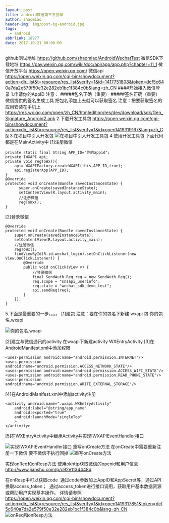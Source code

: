 ```yaml
---
layout: post
title: android微信第三方登录
author: shaomiao
header-img: img/post-bg-android.jpg
tags:
  - android
abbrlink: 18977
date: 2017-10-21 00:00:00
---
```

github测试地址 https://github.com/shaomiao/AndroidWechatTest
微信SDK下载地址
https://pay.weixin.qq.com/wiki/doc/api/app/app.php?chapter=11_1
微信开放平台
https://open.weixin.qq.com/
微信api
https://open.weixin.qq.com/cgi-bin/showdocument?action=dir_list&t=resource/res_list&verify=1&id=1417751808&token=dcf5c640a7da2e579f50e32e282eb1bc1f384c0b&lang=zh_CN
####开始接入微信登录
1.申请你的AppID
注意：
#####包名正确（重要）
#####签名正确（重要）
微信提供的签名生成工具
把包名添加上去就可以获取签名
注意：把要获取签名的应用安装在手机上
https://res.wx.qq.com/open/zh_CN/htmledition/res/dev/download/sdk/Gen_Signature_Android2.apk
2.下载开发工具包
https://open.weixin.qq.com/cgi-bin/showdocument?action=dir_list&t=resource/res_list&verify=1&id=open1419319167&lang=zh_CN
3.在项目中引入开发包
![在项目中引入开发工具包](http://upload-images.jianshu.io/upload_images/2590671-b6783667e961b04b.png?imageMogr2/auto-orient/strip%7CimageView2/2/w/1240)
4.使用开发工具包
下面代码都是在MainActivity中
[1]注册微信

    private static final String APP_ID="你的appid";
    private IWXAPI api;
    private void regToWx(){
        api= WXAPIFactory.createWXAPI(this,APP_ID,true);
        api.registerApp(APP_ID);
    }
    @Override
    protected void onCreate(Bundle savedInstanceState) {
	      super.onCreate(savedInstanceState);
	      setContentView(R.layout.activity_main);
	      //注册微信
	      regToWx();
    }
[2]登录微信

	@Override
	protected void onCreate(Bundle savedInstanceState) {
		super.onCreate(savedInstanceState);
		setContentView(R.layout.activity_main);
		//注册微信
		regToWx();
		findViewById(R.id.wechat_login).setOnClickListener(new View.OnClickListener() {
			@Override
			public void onClick(View v) {
				//登录微信
				final SendAuth.Req req = new SendAuth.Req();
				req.scope = "snsapi_userinfo";
				req.state = "wechat_sdk_demo_test";
				api.sendReq(req);
			}
		});
	}
5.下面是最重要的一步。。。。
[1]建包
注意：要在你的包名下新建 wxapi 包
你的包名.wxapi

![你的包名.wxapi](http://upload-images.jianshu.io/upload_images/2590671-972bd98cefcbe360.png?imageMogr2/auto-orient/strip%7CimageView2/2/w/1240)


[2]建立与微信通讯的activity
在wxapi下新建activity
WXEntryActivity
[3]在AndroidManifest.xml中添加权限

	<uses-permission android:name="android.permission.INTERNET"/> 
	<uses-permission android:name="android.permission.ACCESS_NETWORK_STATE"/> 
	<uses-permission android:name="android.permission.ACCESS_WIFI_STATE"/> 
	<uses-permission android:name="android.permission.READ_PHONE_STATE"/> 
	<uses-permission android:name="android.permission.WRITE_EXTERNAL_STORAGE"/>
[4]在AndroidManifest.xml中添加activity注册

	<activity android:name=".wxapi.WXEntryActivity"
		android:label="@string/app_name"
		android:exported="true"
		android:launchMode="singleTop"
		>
	</activity>

[5]在WXEntryActivity中继承Activity并实现IWXAPIEventHandler接口

![实现IWXAPIEventHandler接口](http://upload-images.jianshu.io/upload_images/2590671-4a894506b8235e85.png?imageMogr2/auto-orient/strip%7CimageView2/2/w/1240)
重写onCreate方法
在onCreate中需要重新注册一下微信
要不微信不执行回掉
![重写onCreate方法](http://upload-images.jianshu.io/upload_images/2590671-bb5ff100cf328000.png?imageMogr2/auto-orient/strip%7CimageView2/2/w/1240)

实现onReq和onResp方法
使用okhttp获取微信的openid和用户信息
http://www.jianshu.com/p/c92e1134448d

在onResp中可以获取code
 通过code参数加上AppID和AppSecret等，通过API换取access_token；
 通过access_token进行接口调用，获取用户基本数据资源或帮助用户实现基本操作。
详情请参照  
https://open.weixin.qq.com/cgi-bin/showdocument?action=dir_list&t=resource/res_list&verify=1&id=open1419317851&token=dcf5c640a7da2e579f50e32e282eb1bc1f384c0b&lang=zh_CN
![onReq和onResp方法](http://upload-images.jianshu.io/upload_images/2590671-8052581cdb699373.png?imageMogr2/auto-orient/strip%7CimageView2/2/w/1240)
